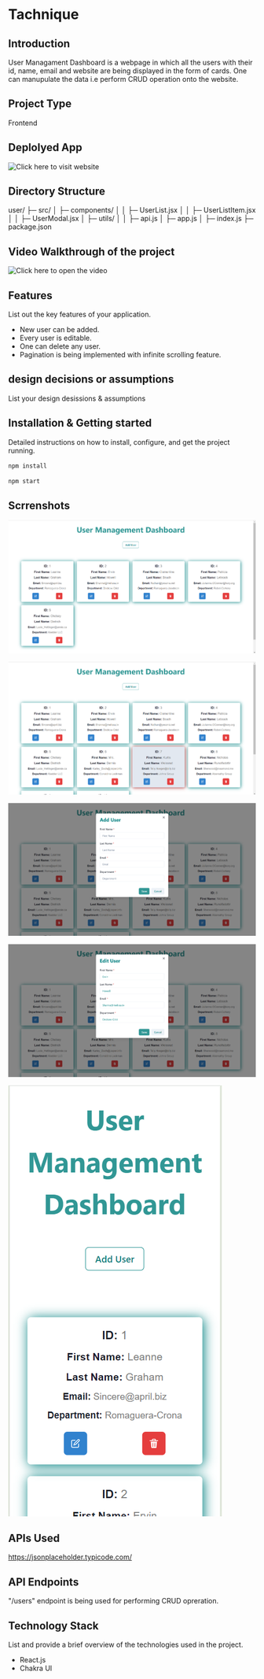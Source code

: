 # Tachnique

## Introduction
User Managament Dashboard is a webpage in which all the users with their id, name, email and website are being displayed in the form of cards. One can manupulate the data i.e perform CRUD operation onto the website.  

## Project Type

Frontend 

## Deplolyed App

![Click here to visit website](https://user-rho-eight.vercel.app/)

## Directory Structure
user/
├─ src/
│  ├─ components/
│  │  ├─ UserList.jsx
│  │  ├─ UserListItem.jsx
│  │  ├─ UserModal.jsx
│  ├─ utils/
│  │  ├─ api.js
│  ├─ app.js
│  ├─ index.js
├─ package.json

## Video Walkthrough of the project

![Click here to open the video](https://drive.google.com/file/d/15Be3c8RmQCd9ftz6CxcLpzIF1W2LDzgg/view?usp=sharing)

## Features
List out the key features of your application.

- New user can be added.
- Every user is editable.
- One can delete any user.
- Pagination is being implemented with infinite scrolling feature.

## design decisions or assumptions
List your design desissions & assumptions

## Installation & Getting started
Detailed instructions on how to install, configure, and get the project running. 

```bash
npm install 
```

```bash
npm start
```

## Scrrenshots

![DashBoard](./user/src/assets/DashBoard.png)

![DashBoard after scroll](./user/src/assets/DashBoard_after_scroll.png)

![Add user modal](./user/src/assets/Add_modal.png)

![Edit user modal](./user/src/assets/Edit_modal.png)

![Mobile Screen](./user/src/assets/Mobile_screen.png)

## APIs Used

https://jsonplaceholder.typicode.com/

## API Endpoints

"/users" endpoint is being used for performing CRUD opreration.

## Technology Stack
List and provide a brief overview of the technologies used in the project.

- React.js
- Chakra UI